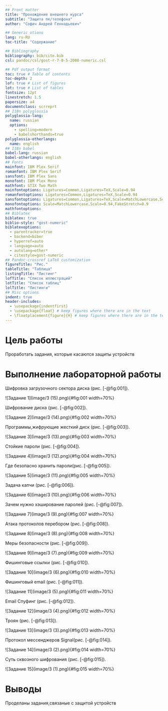 ```yaml
---
## Front matter
title: "Прохождение внешнего курса"
subtitle: "Защита пк/телефона"
author: "Софич Андрей Геннадьевич"

## Generic otions
lang: ru-RU
toc-title: "Содержание"

## Bibliography
bibliography: bib/cite.bib
csl: pandoc/csl/gost-r-7-0-5-2008-numeric.csl

## Pdf output format
toc: true # Table of contents
toc-depth: 2
lof: true # List of figures
lot: true # List of tables
fontsize: 12pt
linestretch: 1.5
papersize: a4
documentclass: scrreprt
## I18n polyglossia
polyglossia-lang:
  name: russian
  options:
	- spelling=modern
	- babelshorthands=true
polyglossia-otherlangs:
  name: english
## I18n babel
babel-lang: russian
babel-otherlangs: english
## Fonts
mainfont: IBM Plex Serif
romanfont: IBM Plex Serif
sansfont: IBM Plex Sans
monofont: IBM Plex Mono
mathfont: STIX Two Math
mainfontoptions: Ligatures=Common,Ligatures=TeX,Scale=0.94
romanfontoptions: Ligatures=Common,Ligatures=TeX,Scale=0.94
sansfontoptions: Ligatures=Common,Ligatures=TeX,Scale=MatchLowercase,Scale=0.94
monofontoptions: Scale=MatchLowercase,Scale=0.94,FakeStretch=0.9
mathfontoptions:
## Biblatex
biblatex: true
biblio-style: "gost-numeric"
biblatexoptions:
  - parentracker=true
  - backend=biber
  - hyperref=auto
  - language=auto
  - autolang=other*
  - citestyle=gost-numeric
## Pandoc-crossref LaTeX customization
figureTitle: "Рис."
tableTitle: "Таблица"
listingTitle: "Листинг"
lofTitle: "Список иллюстраций"
lotTitle: "Список таблиц"
lolTitle: "Листинги"
## Misc options
indent: true
header-includes:
  - \usepackage{indentfirst}
  - \usepackage{float} # keep figures where there are in the text
  - \floatplacement{figure}{H} # keep figures where there are in the text
---
```


# Цель работы

Проработать задания, которые касаются защиты устройств


# Выполнение лабораторной работы

Шифровка загрузочного сектора диска (рис. [-@fig:001]).

![Задание 1](image/3 (15).png){#fig:001 width=70%}

Шифрование диска (рис. [-@fig:002]).

![Задание 2](image/3 (14).png){#fig:002 width=70%}

Программы,жифрующие жесткий диск (рис. [-@fig:003]).

![Задание 3](image/3 (13).png){#fig:003 width=70%}

Стойкие пароли (рис. [-@fig:004]).

![Задание 4](image/3 (12).png){#fig:004 width=70%}

Где безопасно хранить пароли(рис. [-@fig:005]).

![Задание 5](image/3 (11).png){#fig:005 width=70%}

Задача капчи (рис. [-@fig:006]).

![Задание 6](image/3 (10).png){#fig:006 width=70%}

Зачем нужно хэширование паролей (рис. [-@fig:007]).

![Задание 7](image/3 (9).png){#fig:007 width=70%}

Атака протоколов перебором (рис. [-@fig:008]).

![Задание 8](image/3 (8).png){#fig:008 width=70%}

Меры безопасности (рис. [-@fig:009]).

![Задание 9](image/3 (7).png){#fig:009 width=70%}

Фишинговые ссылки (рис. [-@fig:010]).

![Задание 10](image/3 (6).png){#fig:010 width=70%}

Фишинговый email (рис. [-@fig:011]).

![Задание 11](image/3 (5).png){#fig:011 width=70%}

Email Спуфинг (рис. [-@fig:012]).

![Задание 12](image/3 (4).png){#fig:012 width=70%}

Троян (рис. [-@fig:013]).

![Задание 13](image/3 (3).png){#fig:013 width=70%}

Протокол мессенджеров Signal(рис. [-@fig:014]).

![Задание 14](image/3 (2).png){#fig:014 width=70%}

Суть сквозного шифрования (рис. [-@fig:015]).

![Задание 15](image/3 (1).png){#fig:015 width=70%}





# Выводы

Проделаны задания,связаные с защитой устройств

